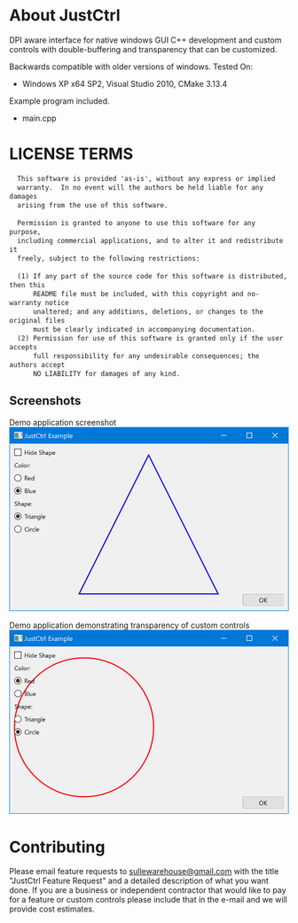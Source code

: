 # About JustCtrl

DPI aware interface for native windows GUI C++ development and custom controls with double-buffering and transparency that can be customized.

Backwards compatible with older versions of windows.
Tested On:
- Windows XP x64 SP2, Visual Studio 2010, CMake 3.13.4

Example program included.
- main.cpp

LICENSE TERMS
=============
```
  This software is provided 'as-is', without any express or implied
  warranty.  In no event will the authors be held liable for any damages
  arising from the use of this software.
  
  Permission is granted to anyone to use this software for any purpose,
  including commercial applications, and to alter it and redistribute it
  freely, subject to the following restrictions:
  
  (1) If any part of the source code for this software is distributed, then this
      README file must be included, with this copyright and no-warranty notice
      unaltered; and any additions, deletions, or changes to the original files
      must be clearly indicated in accompanying documentation.
  (2) Permission for use of this software is granted only if the user accepts
      full responsibility for any undesirable consequences; the authors accept
      NO LIABILITY for damages of any kind.
```

## Screenshots

Demo application screenshot
![Screenshot](https://github.com/sullewarehouse/JustCtrl/raw/main/screenshots/BasicControls.png)

Demo application demonstrating transparency of custom controls
![Screenshot](https://github.com/sullewarehouse/JustCtrl/raw/main/screenshots/TransparentBasicControls.png)

# Contributing
Please email feature requests to sullewarehouse@gmail.com with the title "JustCtrl Feature Request" and a detailed description of what you want done. If you are a business or independent contractor that would like to pay for a feature or custom controls please include that in the e-mail and we will provide cost estimates.